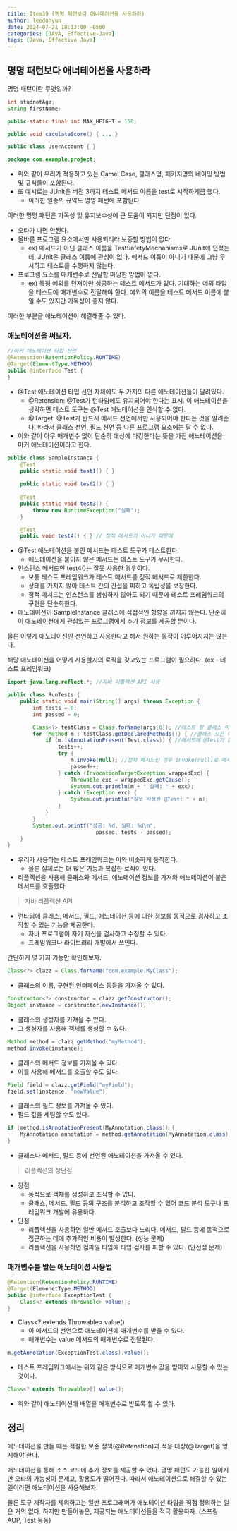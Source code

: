 ```yaml
---
title: Item39 (명명 패턴보다 애너테이션을 사용하라)
author: leedohyun
date: 2024-07-21 18:13:00 -0500
categories: [JAVA, Effective-Java]
tags: [Java, Effective Java]
---
```


## 명명 패턴보다 애너테이션을 사용하라

명명 패턴이란 무엇일까?

```java
int studnetAge;
String firstName;

public static final int MAX_HEIGHT = 150;

public void caculateScore() { ... }

public class UserAccount { }

package com.example.project;
```

- 위와 같이 우리가 적용하고 있는 Camel Case, 클래스명, 패키지명의 네이밍 방법 및 규칙들이 포함된다.
- 또 예시로는 JUnit은 버전 3까지 테스트 메서드 이름을 test로 시작하게끔 했다.
	- 이러한 일종의 규약도 명명 패턴에 포함된다.

이러한 명명 패턴은 가독성 및 유지보수성에 큰 도움이 되지만 단점이 있다.

- 오타가 나면 안된다.
- 올바른 프로그램 요소에서만 사용되리라 보증할 방법이 없다.
	- ex) 메서드가 아닌 클래스 이름을 TestSafetyMechanisms로 JUnit에 던졌는데, JUnit은 클래스 이름에 관심이 없다. 메서드 이름이 아니기 때문에 그냥 무시하고 테스트를 수행하지 않는다.
- 프로그램 요소를 매개변수로 전달할 마땅한 방법이 없다.
	- ex) 특정 예외를 던져야만 성공하는 테스트 메서드가 있다. 기대하는 예외 타입을 테스트에 매개변수로 전달해야 한다. 예외의 이름을 테스트 메서드 이름에 붙일 수도 있지만 가독성이 좋지 않다.

이러한 부분을 애노테이션이 해결해줄 수 있다.

### 애노테이션을 써보자.

```java
//마커 애노테이션 타입 선언
@Retenstion(RetentionPolicy.RUNTIME)
@Target(ElementType.METHOD)
public @interface Test {
}
```

- @Test 애노테이션 타입 선언 자체에도 두 가지의 다른 애노테이션들이 달려있다.
	- @Retension: @Test가 런타임에도 유지되어야 한다는 표시. 이 애노테이션을 생략하면 테스트 도구는 @Test 애노테이션을 인식할 수 없다.
	- @Target: @Test가 반드시 메서드 선언에서만 사용되어야 한다는 것을 알려준다. 따라서 클래스 선언, 필드 선언 등 다른 프로그램 요소에는 달 수 없다.
- 이와 같이 아무 매개변수 없이 단순히 대상에 마킹한다는 뜻을 가진 애노테이션을 마커 애노테이션이라고 한다.

```java
public class SampleInstance {
	@Test
	public static void test1() { }
	
	public static void test2() { }
	
	@Test
	public static void test3() {
		throw new RuntimeException("실패");
	}

	@Test
	public void test4() { } // 정적 메서드가 아니기 때문에
```

- @Test 애노테이션을 붙인 메서드는 테스트 도구가 테스트한다.
	- 애노테이션을 붙이지 않은 메서드는 테스트 도구가 무시한다.
- 인스턴스 메서드인 test4()는 잘못 사용한 경우이다.
	- 보통 테스트 프레임워크가 테스트 메서드를 정적 메서드로 제한한다.
	- 상태를 가지지 않아 테스트 간의 간섭을 피하고 독립성을 보장한다.
	- 정적 메서드는 인스턴스를 생성하지 않아도 되기 때문에 테스트 프레임워크의 구현을 단순화한다.
- 애노테이션이 SampleInstance 클래스에 직접적인 형향을 끼치지 않는다. 단순히 이 애노테이션에게 관심있는 프로그램에게 추가 정보를 제공할 뿐이다. 

물론 이렇게 애노테이션만 선언하고 사용한다고 해서 원하는 동작이 이루어지지는 않는다. 

해당 애노테이션을 어떻게 사용할지의 로직을 갖고있는 프로그램이 필요하다. (ex - 테스트 프레임워크)

```java
import java.lang.reflect.*; //자바 리플렉션 API 사용

public class RunTests {
	public static void main(String[] args) throws Exception {
		int tests = 0;
		int passed = 0;

		Class<?> testClass = Class.forName(args[0]); //테스트 할 클래스 이름을 받아옴
		for (Method m : testClass.getDeclaredMethods()) { //클래스 모든 메서드 순회
			if (m.isAnnotationPresent(Test.class)) { //메서드에 @Test가 붙어있다면
				tests++;
				try {
					m.invoke(null); //정적 메서드인 경우 invoke(null)로 메서드 호출
					passed++;
				} catch (InvocationTargetException wrappedExc) {
					Throwable exc = wrappedExc.getCause();
					System.out.println(m + " 실패: " + exc);
				} catch (Exception exc) {
					System.out.println("잘못 사용한 @Test: " + m);
				}
			}
		}
		System.out.printf("성공: %d, 실패: %d\n",
							passed, tests - passed);
	}
}			
```

- 우리가 사용하는 테스트 프레임워크는 이와 비슷하게 동작한다.
	- 물론 실제로는 더 많은 기능과 복잡한 로직이 있다.
- 리플렉션을 사용해 클래스와 메서드, 애노테이션 정보를 가져와 애노테이션이 붙은 메서드를 호출했다.

> 자바 리플렉션 API

- 런타임에 클래스, 메서드, 필드, 애노테이션 등에 대한 정보를 동적으로 검사하고 조작할 수 있는 기능을 제공한다.
	- 자바 프로그램이 자기 자신을 검사하고 수정할 수 있다.
	- 프레임워크나 라이브러리 개발에서 쓰인다.

간단하게 몇 가지 기능만 확인해보자.

```java
Class<?> clazz = Class.forName("com.example.MyClass");
```

- 클래스의 이름, 구현된 인터페이스 등등을 가져올 수 있다.

```java
Constructor<?> constructor = clazz.getConstructor(); 
Object instance = constructor.newInstance();
```

- 클래스의 생성자를 가져올 수 있다. 
- 그 생성자를 사용해 객체를 생성할 수 있다.

```java
Method method = clazz.getMethod("myMethod"); 
method.invoke(instance);
```

- 클래스의 메서드 정보를 가져올 수 있다. 
- 이를 사용해 메서드를 호출할 수도 있다.

```java
Field field = clazz.getField("myField"); 
field.set(instance, "newValue");
```

- 클래스의 필드 정보를 가져올 수 있다. 
- 필드 값을 세팅할 수도 있다.

```java
if (method.isAnnotationPresent(MyAnnotation.class)) { 
	MyAnnotation annotation = method.getAnnotation(MyAnnotation.class); 
}
```

- 클래스나 메서드, 필드 등에 선언된 애노테이션을 가져올 수 있다.

> 리플렉션의 장단점

- 장점
	- 동적으로 객체를 생성하고 조작할 수 있다.
	- 클래스, 메서드, 필드 등의 구조를 분석하고 조작할 수 있어 코드 분석 도구나 프레임워크 개발에 유용하다.
- 단점
	- 리플렉션을 사용하면 일반 메서드 호출보다 느리다. 메서드, 필드 등에 동적으로 접근하는 데에 추가적인 비용이 발생한다. (성능 문제)
	- 리플렉션을 사용하면 컴파일 타임에 타입 검사를 피할 수 있다. (안전성 문제) 

### 매개변수를 받는 애노테이션 사용법

```java
@Retention(RetentionPolicy.RUNTIME)
@Target(ElemenetType.METHOD)
public @interface ExceptionTest {
	Class<? extends Throwable> value();
}
```

- Class<? extends Throwable> value()
	- 이 메서드의 선언으로 애노테이션에 매개변수를 받을 수 있다.
	- 매개변수는 value 메서드의 매개변수로 전달된다.

```java
m.getAnnotation(ExceptionTest.class).value();
```

- 테스트 프레임워크에서는 위와 같은 방식으로 매개변수 값을 받아와 사용할 수 있는 것이다.

```java
Class<? extends Throwable>[] value();
```

- 위와 같이 애노테이션에 배열을 매개변수로 받도록 할 수 있다.

## 정리

애노테이션을 만들 때는 적절한 보존 정책(@Retenstion)과 적용 대상(@Target)을 명시해야 한다.

애노테이션을 통해 소스 코드에 추가 정보를 제공할 수 있다. 명명 패턴도 가능한 일이지만 오타의 가능성이 문제고, 활용도가 떨어진다. 따라서 애노테이션으로 해결할 수 있는 일이라면 애노테이션을 사용해보자.

물론 도구 제작자를 제외하고는 일반 프로그래머가 애노테이션 타입을 직접 정의하는 일은 거의 없다. 하지만 만들어놓은, 제공되는 애노테이션들을 적극 활용하자. (스프링 AOP, Test 등등)